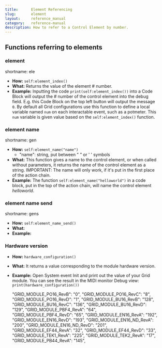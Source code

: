 ```yaml
---
title:      Element Referencing
slug:       element
layout:     reference_manual
category:   reference-manual
description: How to refer to a Control Element by number.
---
```


<!---
## Calling functions and variables, element referencing

In Grid Editor, both variables and functions have a place where they reside in, and can be called from. In practice, every function and some variables has a prefix and a suffix, where the prefix describes where the function is called. And every variable has a way they are first defined (created) and this determines where they live and how they are stored.

### Variables

In Grid, there are 3 kinds of variables: local, self and global. They are called differently as well: local and global variables are called by their name only, while self variables are called by using a `self.` prefix.

Local variables exist on the chosen Event of a control element, and can only be called on the Event of the  control element they are defined on. Everywhere else, they don't exist and their data is discarded after their function has finished running.
It is good practice to define these in the Locals Block of the Event you want to use them on.

Self variables exist on the Control Element, and their data is stored with the control element. They behave similarly to the Global variables in that that they are stored indefinitely within memory. They can be called in the following manner: `self.variable` where variable is the name of the self variable. You can also call them with `element[x].variable` referring to a self variable of a certain element.
It is good practice to define the self variables in the Self Block of a Control Element, preferably on their init event.

Global variables exist on the active page of the module and can be called by any control element, without suffix.
It is good practice to define these variables in the System Events/init Action Chain, so as to see the variables you have access to on a Page-wide level. You can use the Global Block for these.



### Functions

Functions have two parts, prefix and suffix. Prefix tells the function where to run, suffix define the function itself that runs.

This prefix can be `self:` or `element[x]:` . Where no prefix is used, the variable will be a global variable. 

Prefixes with `self:` will always run on the control element the code block is put in with the function. Prefixes with `element[x]`, where `x` is an integer between 0-15 will run the function on the corresponding control element (e.g. the `element[0]:button_value()` function will return the button value of the first control element). If `x`  is 16, it will call a global function. Such functions are the for example the timer, where each control element has it's own timer and there is a sixteenth, global timer as well.

The suffix is the name of the function: such as `button_value()` or `midi_send()`. 

The suffix has a parenthesis at the end. If there is a value between the parentheses brackets, the function will set the values to the given value. If there is no value given, the function will return the value of the function itself. This behavior is further described for each function in this reference manual.

### Notable exceptions

One exception from the previously described behavior: functions that set the LED parameters have no prefix, but define which LED they correspond to in the function itself. Please see the LED part of this document for further information.

Another notable exception are generic lua functions, such as the functions starting with  `math.`.

Other exceptions are described in the reference manual as such and will have no prefix in the "**How:**" part of their description.
--->

## Functions referring to elements

### element

  shortname: ele
  - **How:** `self:element_index()`
  - **What:** Returns the value of the element # number.
  - **Example:** Inputting the code `print(self:element_index())` into a Code Block will output the # number of the control element into the debug field. E.g. this Code Block on the top left button will output the message `0`.
    By default all Grid configurations use this function to define a local variable named `num` on each interactable event, such as a potmeter. This `num` variable is given value based on the `self:element_index()` function.

### element name

  shortname: gen

  - **How:** `self:element_name("name")`
      - "name": string, put between " " or ' ' symbols
  -  **What:** This function gives a name to the control element, or when called without parameters, it returns the name of the control element as a string.
    IMPORTANT: The name will only work, if it's put in the first place of the action chain.
  - **Example:** The function `self:element_name("helloworld")` in a code block, put in the top of the action chain, will name the control element *helloworld*.

### element name send

  shortname: gens

  - **How:** `self:element_name_send()`
  - **What:** 
  - **Example:** 



### Hardware version

  - **How:** `hardware_configuration()`
  - **What:** It returns a value corresponding to the module hardware version.
  - **Example:**  Open System event Init and print out the value of your Grid module. You can see the result in the MIDI monitor Debug view: `print(hardware_configuration())`


    "GRID_MODULE_PO16_RevB": "0",
    "GRID_MODULE_PO16_RevC": "8",
    "GRID_MODULE_PO16_RevD": "1",
    "GRID_MODULE_BU16_RevB": "128",
    "GRID_MODULE_BU16_RevC": "136",
    "GRID_MODULE_BU16_RevD": "129",
    "GRID_MODULE_PBF4_RevA": "64",
    "GRID_MODULE_PBF4_RevD": "65",
    "GRID_MODULE_EN16_RevA": "192",
    "GRID_MODULE_EN16_RevD": "193",
    "GRID_MODULE_EN16_ND_RevA": "200",
    "GRID_MODULE_EN16_ND_RevD": "201",
    "GRID_MODULE_EF44_RevA": "32",
    "GRID_MODULE_EF44_RevD": "33",
    "GRID_MODULE_TEK1_RevA": "225",
    "GRID_MODULE_TEK2_RevA": "17",
    "GRID_MODULE_PB44_RevA": "145",